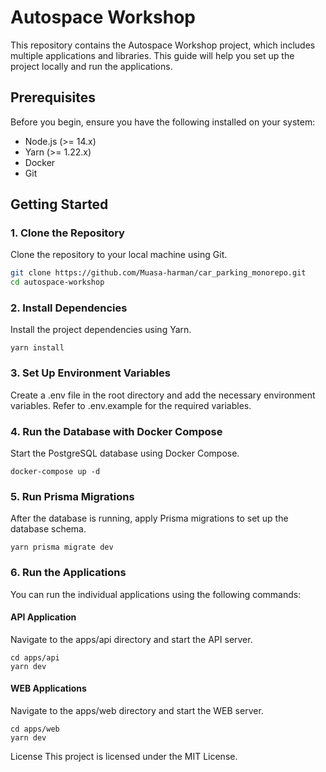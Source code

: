 # Autospace Workshop

This repository contains the Autospace Workshop project, which includes multiple applications and libraries. This guide will help you set up the project locally and run the applications.

## Prerequisites

Before you begin, ensure you have the following installed on your system:

- Node.js (>= 14.x)
- Yarn (>= 1.22.x)
- Docker
- Git

## Getting Started

### 1. Clone the Repository

Clone the repository to your local machine using Git.

```bash
git clone https://github.com/Muasa-harman/car_parking_monorepo.git
cd autospace-workshop
```

### 2. Install Dependencies

Install the project dependencies using Yarn.

```
yarn install
```

### 3. Set Up Environment Variables

Create a .env file in the root directory and add the necessary environment variables. Refer to .env.example for the required variables.

### 4. Run the Database with Docker Compose

Start the PostgreSQL database using Docker Compose.

```
docker-compose up -d
```

### 5. Run Prisma Migrations

After the database is running, apply Prisma migrations to set up the database schema.

```
yarn prisma migrate dev
```

### 6. Run the Applications

You can run the individual applications using the following commands:

#### API Application

Navigate to the apps/api directory and start the API server.

```
cd apps/api
yarn dev
```

#### WEB Applications

Navigate to the apps/web directory and start the WEB server.

```
cd apps/web
yarn dev
```

License
This project is licensed under the MIT License.
